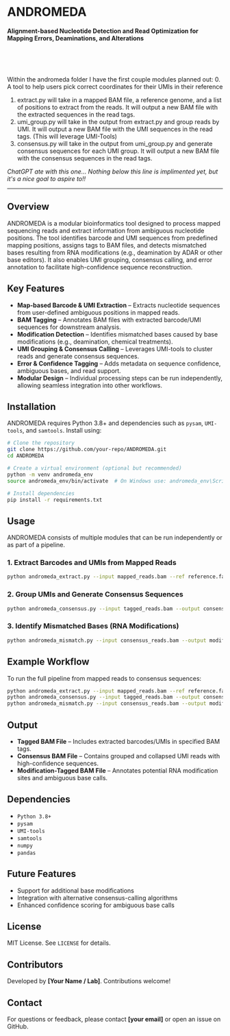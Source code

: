 # ANDROMEDA
**Alignment-based Nucleotide Detection and Read Optimization for Mapping Errors, Deaminations, and Alterations**

<br>
<br>
<br>

Within the andromeda folder I have the first couple modules planned out:
0. A tool to help users pick correct coordinates for their UMIs in their reference
1. extract.py will take in a mapped BAM file, a reference genome, and a list of positions to extract from the reads. It will output a new BAM file with the extracted sequences in the read tags.
2. umi_group.py will take in the output from extract.py and group reads by UMI. It will output a new BAM file with the UMI sequences in the read tags. (This will leverage UMI-Tools)
3. consensus.py will take in the output from umi_group.py and generate consensus sequences for each UMI group. It will output a new BAM file with the consensus sequences in the read tags.

*ChatGPT ate with this one... Nothing below this line is implimented yet, but it's a nice goal to aspire to!!*
***


## Overview
ANDROMEDA is a modular bioinformatics tool designed to process mapped sequencing reads and extract information from ambiguous nucleotide positions. The tool identifies barcode and UMI sequences from predefined mapping positions, assigns tags to BAM files, and detects mismatched bases resulting from RNA modifications (e.g., deamination by ADAR or other base editors). It also enables UMI grouping, consensus calling, and error annotation to facilitate high-confidence sequence reconstruction.


## Key Features
- **Map-based Barcode & UMI Extraction** – Extracts nucleotide sequences from user-defined ambiguous positions in mapped reads.
- **BAM Tagging** – Annotates BAM files with extracted barcode/UMI sequences for downstream analysis.
- **Modification Detection** – Identifies mismatched bases caused by base modifications (e.g., deamination, chemical treatments).
- **UMI Grouping & Consensus Calling** – Leverages UMI-tools to cluster reads and generate consensus sequences.
- **Error & Confidence Tagging** – Adds metadata on sequence confidence, ambiguous bases, and read support.
- **Modular Design** – Individual processing steps can be run independently, allowing seamless integration into other workflows.

## Installation
ANDROMEDA requires Python 3.8+ and dependencies such as `pysam`, `UMI-tools`, and `samtools`. Install using:

```bash
# Clone the repository
git clone https://github.com/your-repo/ANDROMEDA.git
cd ANDROMEDA

# Create a virtual environment (optional but recommended)
python -m venv andromeda_env
source andromeda_env/bin/activate  # On Windows use: andromeda_env\Scripts\activate

# Install dependencies
pip install -r requirements.txt
```

## Usage
ANDROMEDA consists of multiple modules that can be run independently or as part of a pipeline.

### 1. Extract Barcodes and UMIs from Mapped Reads
```bash
python andromeda_extract.py --input mapped_reads.bam --ref reference.fasta --output tagged_reads.bam
```

### 2. Group UMIs and Generate Consensus Sequences
```bash
python andromeda_consensus.py --input tagged_reads.bam --output consensus_reads.bam
```

### 3. Identify Mismatched Bases (RNA Modifications)
```bash
python andromeda_mismatch.py --input consensus_reads.bam --output modified_reads.bam
```

## Example Workflow
To run the full pipeline from mapped reads to consensus sequences:
```bash
python andromeda_extract.py --input mapped_reads.bam --ref reference.fasta --output tagged_reads.bam
python andromeda_consensus.py --input tagged_reads.bam --output consensus_reads.bam
python andromeda_mismatch.py --input consensus_reads.bam --output modified_reads.bam
```

## Output
- **Tagged BAM File** – Includes extracted barcodes/UMIs in specified BAM tags.
- **Consensus BAM File** – Contains grouped and collapsed UMI reads with high-confidence sequences.
- **Modification-Tagged BAM File** – Annotates potential RNA modification sites and ambiguous base calls.

## Dependencies
- `Python 3.8+`
- `pysam`
- `UMI-tools`
- `samtools`
- `numpy`
- `pandas`

## Future Features
- Support for additional base modifications
- Integration with alternative consensus-calling algorithms
- Enhanced confidence scoring for ambiguous base calls

## License
MIT License. See `LICENSE` for details.

## Contributors
Developed by **[Your Name / Lab]**. Contributions welcome!

## Contact
For questions or feedback, please contact **[your email]** or open an issue on GitHub.
